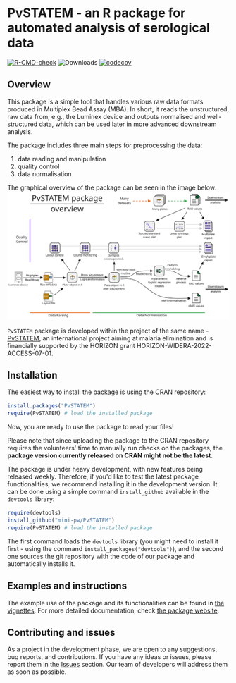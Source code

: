 # PvSTATEM - an R package for automated analysis of serological data

<!-- badges: start -->
[![R-CMD-check](https://github.com/mini-pw/PvSTATEM/actions/workflows/R-CMD-check.yaml/badge.svg)](https://github.com/mini-pw/PvSTATEM/actions/workflows/R-CMD-check.yaml)
![Downloads](https://cranlogs.r-pkg.org/badges/PvSTATEM)
[![codecov](https://codecov.io/gh/mini-pw/PvSTATEM/graph/badge.svg?token=11EVHXMHDO)](https://app.codecov.io/gh/mini-pw/PvSTATEM)
<!-- badges: end -->


## Overview
This package is a simple tool that handles various raw data formats produced in Multiplex Bead Assay (MBA). In short, it reads the unstructured, raw data from, e.g., the Luminex device and outputs normalised and well-structured data, which can be used later in more advanced downstream analysis.

The package includes three main steps for preprocessing the data:

1.  data reading and manipulation
2.  quality control
3.  data normalisation


The graphical overview of the package can be seen in the image below:
![overview](inst/img/overview.png)


`PvSTATEM` package is developed within the project of the same name - [PvSTATEM](https://www.pvstatem.eu/), an international project aiming at malaria elimination and is financially supported by the HORIZON grant HORIZON-WIDERA-2022-ACCESS-07-01.


## Installation

The easiest way to install the package is using the CRAN repository:
``` r
install.packages("PvSTATEM")
require(PvSTATEM) # load the installed package
```
Now, you are ready to use the package to read your files! 

Please note that since uploading the package to the CRAN repository requires the volunteers' time to manually run checks on the packages, the **package version currently released on CRAN might not be the latest**. 

The package is under heavy development, with new features being released weekly. Therefore, if you'd like to test the latest package functionalities, we recommend installing it in the development version. It can be done using a simple command `install_github` available in the `devtools` library:

``` r
require(devtools)
install_github("mini-pw/PvSTATEM")
require(PvSTATEM) # load the installed package
```

The first command loads the `devtools` library (you might need to install it first - using the command `install_packages("devtools")`), and the second one sources the git repository with the code of our package and automatically installs it. 

## Examples and instructions

The example use of the package and its functionalities can be found in [the vignettes](https://mini-pw.github.io/PvSTATEM/articles/example_script.html).
For more detailed documentation, check [the package website](https://mini-pw.github.io/PvSTATEM/).


## Contributing and issues

As a project in the development phase, we are open to any suggestions, bug reports, and contributions. If you have any ideas or issues, please report them in the [Issues](https://github.com/mini-pw/PvSTATEM/issues) section. Our team of developers will address them as soon as possible.




